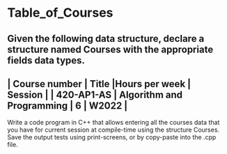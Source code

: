 # Table_of_Courses

Given the following data structure, declare a structure named Courses
with the appropriate fields data types.
 ---------------------------------------------------------------------
| Course number | Title                     |Hours per week | Session |
| 420-AP1-AS    | Algorithm and Programming | 6             | W2022   |
 ---------------------------------------------------------------------
Write a code program in C++ that allows entering all the courses data 
that you have for current session at compile-time using the structure 
Courses. Save the output tests using print-screens, or by copy-paste 
into the .cpp file.

